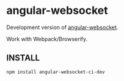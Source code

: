 # angular-websocket

Development version of [angular-websocket](https://github.com/AngularClass/angular-websocket).

Work with Webpack/Browserify.

## INSTALL

```bash
npm install angular-websocket-ci-dev
```